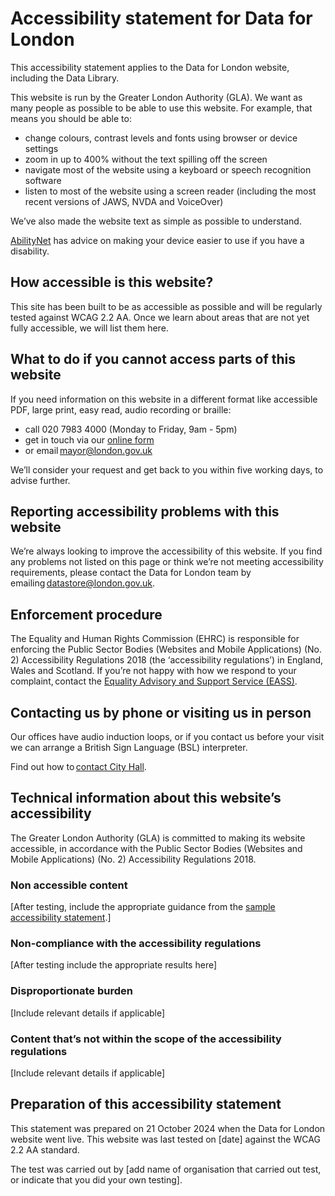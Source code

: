 # Accessibility statement for Data for London

This accessibility statement applies to the Data for London website, including the Data Library.

This website is run by the Greater London Authority (GLA). We want as many people as possible to be able to use this website. For example, that means you should be able to:

- change colours, contrast levels and fonts using browser or device settings
- zoom in up to 400% without the text spilling off the screen
- navigate most of the website using a keyboard or speech recognition software
- listen to most of the website using a screen reader (including the most recent versions of JAWS, NVDA and VoiceOver)

We’ve also made the website text as simple as possible to understand.

[AbilityNet](https://mcmw.abilitynet.org.uk/) has advice on making your device easier to use if you have a disability.

## How accessible is this website?

This site has been built to be as accessible as possible and will be regularly tested against WCAG 2.2 AA. Once we learn about areas that are not yet fully accessible, we will list them here.

## What to do if you cannot access parts of this website

If you need information on this website in a different format like accessible PDF, large print, easy read, audio recording or braille:

- call 020 7983 4000 (Monday to Friday, 9am - 5pm)
- get in touch via our [online form](https://www.london.gov.uk/about-us/contacting-city-hall/contacting-mayor)
- or email [mayor@london.gov.uk](mailto:mayor@london.gov.uk)

We’ll consider your request and get back to you within five working days, to advise further.

## Reporting accessibility problems with this website

We’re always looking to improve the accessibility of this website. If you find any problems not listed on this page or think we’re not meeting accessibility requirements, please contact the Data for London team by emailing [datastore@london.gov.uk](mailto:datastore@london.gov.uk).

## Enforcement procedure

The Equality and Human Rights Commission (EHRC) is responsible for enforcing the Public Sector Bodies (Websites and Mobile Applications) (No. 2) Accessibility Regulations 2018 (the ‘accessibility regulations’) in England, Wales and Scotland. If you’re not happy with how we respond to your complaint, contact the [Equality Advisory and Support Service (EASS)](https://www.equalityadvisoryservice.com/).

## Contacting us by phone or visiting us in person

Our offices have audio induction loops, or if you contact us before your visit we can arrange a British Sign Language (BSL) interpreter.

Find out how to [contact City Hall](https://www.london.gov.uk/about-us/contacting-city-hall).

## Technical information about this website’s accessibility

The Greater London Authority (GLA) is committed to making its website accessible, in accordance with the Public Sector Bodies (Websites and Mobile Applications) (No. 2) Accessibility Regulations 2018.

### Non accessible content

[After testing, include the appropriate guidance from the [sample accessibility statement](https://www.gov.uk/government/publications/sample-accessibility-statement/sample-accessibility-statement-for-a-fictional-public-sector-website).]

### Non-compliance with the accessibility regulations

[After testing include the appropriate results here]

### Disproportionate burden

[Include relevant details if applicable]

### Content that’s not within the scope of the accessibility regulations

[Include relevant details if applicable]

## Preparation of this accessibility statement

This statement was prepared on 21 October 2024 when the Data for London website went live. This website was last tested on [date] against the WCAG 2.2 AA standard.

The test was carried out by [add name of organisation that carried out test, or indicate that you did your own testing].

